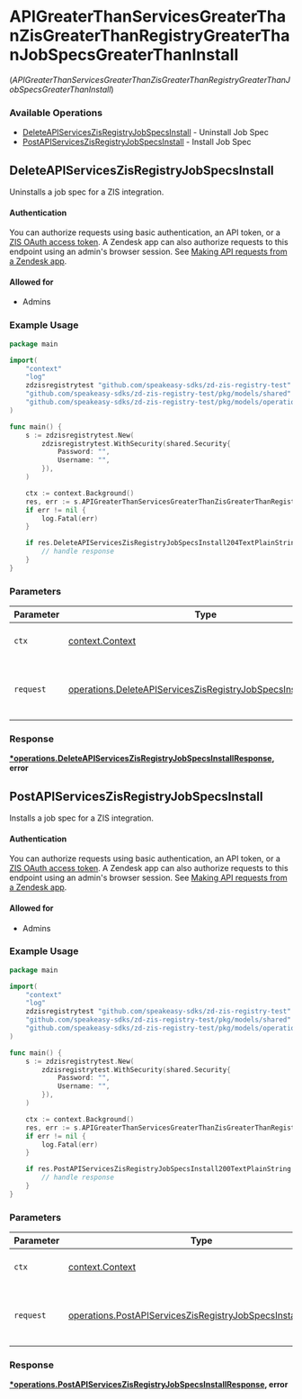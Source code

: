 # APIGreaterThanServicesGreaterThanZisGreaterThanRegistryGreaterThanJobSpecsGreaterThanInstall
(*APIGreaterThanServicesGreaterThanZisGreaterThanRegistryGreaterThanJobSpecsGreaterThanInstall*)

### Available Operations

* [DeleteAPIServicesZisRegistryJobSpecsInstall](#deleteapiserviceszisregistryjobspecsinstall) - Uninstall Job Spec
* [PostAPIServicesZisRegistryJobSpecsInstall](#postapiserviceszisregistryjobspecsinstall) - Install Job Spec

## DeleteAPIServicesZisRegistryJobSpecsInstall

Uninstalls a job spec for a ZIS integration.

#### Authentication

You can authorize requests using basic authentication, an API token, or a [ZIS OAuth access
token](/documentation/integration-services/developer-guide/developing-private-zis-integrations/#obtaining-a-zis-oauth-token).
A Zendesk app can also authorize requests to this endpoint using an
admin's browser session. See [Making API requests from a Zendesk
app](/documentation/apps/getting-started/making-api-requests-from-a-zendesk-app/#method-1-api-request-to-zendesk-api).

#### Allowed for

* Admins

### Example Usage

```go
package main

import(
	"context"
	"log"
	zdzisregistrytest "github.com/speakeasy-sdks/zd-zis-registry-test"
	"github.com/speakeasy-sdks/zd-zis-registry-test/pkg/models/shared"
	"github.com/speakeasy-sdks/zd-zis-registry-test/pkg/models/operations"
)

func main() {
    s := zdzisregistrytest.New(
        zdzisregistrytest.WithSecurity(shared.Security{
            Password: "",
            Username: "",
        }),
    )

    ctx := context.Background()
    res, err := s.APIGreaterThanServicesGreaterThanZisGreaterThanRegistryGreaterThanJobSpecsGreaterThanInstall.DeleteAPIServicesZisRegistryJobSpecsInstall(ctx, operations.DeleteAPIServicesZisRegistryJobSpecsInstallRequest{})
    if err != nil {
        log.Fatal(err)
    }

    if res.DeleteAPIServicesZisRegistryJobSpecsInstall204TextPlainString != nil {
        // handle response
    }
}
```

### Parameters

| Parameter                                                                                                                                      | Type                                                                                                                                           | Required                                                                                                                                       | Description                                                                                                                                    |
| ---------------------------------------------------------------------------------------------------------------------------------------------- | ---------------------------------------------------------------------------------------------------------------------------------------------- | ---------------------------------------------------------------------------------------------------------------------------------------------- | ---------------------------------------------------------------------------------------------------------------------------------------------- |
| `ctx`                                                                                                                                          | [context.Context](https://pkg.go.dev/context#Context)                                                                                          | :heavy_check_mark:                                                                                                                             | The context to use for the request.                                                                                                            |
| `request`                                                                                                                                      | [operations.DeleteAPIServicesZisRegistryJobSpecsInstallRequest](../../models/operations/deleteapiserviceszisregistryjobspecsinstallrequest.md) | :heavy_check_mark:                                                                                                                             | The request object to use for the request.                                                                                                     |


### Response

**[*operations.DeleteAPIServicesZisRegistryJobSpecsInstallResponse](../../models/operations/deleteapiserviceszisregistryjobspecsinstallresponse.md), error**


## PostAPIServicesZisRegistryJobSpecsInstall

Installs a job spec for a ZIS integration.

#### Authentication

You can authorize requests using basic authentication, an API token, or a [ZIS OAuth access
token](/documentation/integration-services/developer-guide/developing-private-zis-integrations/#obtaining-a-zis-oauth-token).
A Zendesk app can also authorize requests to this endpoint using an
admin's browser session. See [Making API requests from a Zendesk
app](/documentation/apps/getting-started/making-api-requests-from-a-zendesk-app/#method-1-api-request-to-zendesk-api).

#### Allowed for

* Admins

### Example Usage

```go
package main

import(
	"context"
	"log"
	zdzisregistrytest "github.com/speakeasy-sdks/zd-zis-registry-test"
	"github.com/speakeasy-sdks/zd-zis-registry-test/pkg/models/shared"
	"github.com/speakeasy-sdks/zd-zis-registry-test/pkg/models/operations"
)

func main() {
    s := zdzisregistrytest.New(
        zdzisregistrytest.WithSecurity(shared.Security{
            Password: "",
            Username: "",
        }),
    )

    ctx := context.Background()
    res, err := s.APIGreaterThanServicesGreaterThanZisGreaterThanRegistryGreaterThanJobSpecsGreaterThanInstall.PostAPIServicesZisRegistryJobSpecsInstall(ctx, operations.PostAPIServicesZisRegistryJobSpecsInstallRequest{})
    if err != nil {
        log.Fatal(err)
    }

    if res.PostAPIServicesZisRegistryJobSpecsInstall200TextPlainString != nil {
        // handle response
    }
}
```

### Parameters

| Parameter                                                                                                                                  | Type                                                                                                                                       | Required                                                                                                                                   | Description                                                                                                                                |
| ------------------------------------------------------------------------------------------------------------------------------------------ | ------------------------------------------------------------------------------------------------------------------------------------------ | ------------------------------------------------------------------------------------------------------------------------------------------ | ------------------------------------------------------------------------------------------------------------------------------------------ |
| `ctx`                                                                                                                                      | [context.Context](https://pkg.go.dev/context#Context)                                                                                      | :heavy_check_mark:                                                                                                                         | The context to use for the request.                                                                                                        |
| `request`                                                                                                                                  | [operations.PostAPIServicesZisRegistryJobSpecsInstallRequest](../../models/operations/postapiserviceszisregistryjobspecsinstallrequest.md) | :heavy_check_mark:                                                                                                                         | The request object to use for the request.                                                                                                 |


### Response

**[*operations.PostAPIServicesZisRegistryJobSpecsInstallResponse](../../models/operations/postapiserviceszisregistryjobspecsinstallresponse.md), error**

